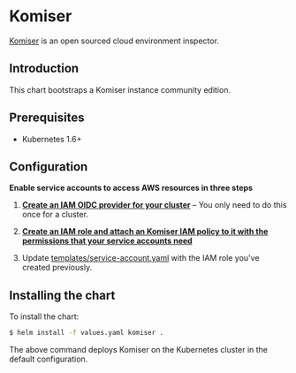 # Komiser

[Komiser](https://komiser.io/) is an open sourced cloud environment inspector.

## Introduction

This chart bootstraps a Komiser instance community edition.

## Prerequisites

- Kubernetes 1.6+

## Configuration

**Enable service accounts to access AWS resources in three steps**

1. **[Create an IAM OIDC provider for your cluster](docs/enable-iam-roles-for-service-accounts.md)** – You only need to do this once for a cluster\.

2. **[Create an IAM role and attach an Komiser IAM policy to it with the permissions that your service accounts need](docs/create-service-account-iam-policy-and-role.md)**

3. Update [templates/service-account.yaml](templates/service-account.yaml) with the IAM role you've created previously.

## Installing the chart

To install the chart:

```bash
$ helm install -f values.yaml komiser .
```

The above command deploys Komiser on the Kubernetes cluster in the default configuration.